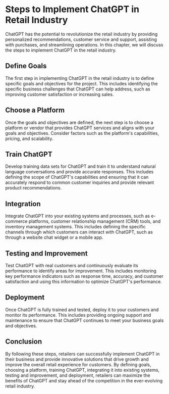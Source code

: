 Steps to Implement ChatGPT in Retail Industry
=================================================================================================

ChatGPT has the potential to revolutionize the retail industry by providing personalized recommendations, customer service and support, assisting with purchases, and streamlining operations. In this chapter, we will discuss the steps to implement ChatGPT in the retail industry.

Define Goals
------------

The first step in implementing ChatGPT in the retail industry is to define specific goals and objectives for the project. This includes identifying the specific business challenges that ChatGPT can help address, such as improving customer satisfaction or increasing sales.

Choose a Platform
-----------------

Once the goals and objectives are defined, the next step is to choose a platform or vendor that provides ChatGPT services and aligns with your goals and objectives. Consider factors such as the platform's capabilities, pricing, and scalability.

Train ChatGPT
-------------

Develop training data sets for ChatGPT and train it to understand natural language conversations and provide accurate responses. This includes defining the scope of ChatGPT's capabilities and ensuring that it can accurately respond to common customer inquiries and provide relevant product recommendations.

Integration
-----------

Integrate ChatGPT into your existing systems and processes, such as e-commerce platforms, customer relationship management (CRM) tools, and inventory management systems. This includes defining the specific channels through which customers can interact with ChatGPT, such as through a website chat widget or a mobile app.

Testing and Improvement
-----------------------

Test ChatGPT with real customers and continuously evaluate its performance to identify areas for improvement. This includes monitoring key performance indicators such as response time, accuracy, and customer satisfaction and using this information to optimize ChatGPT's performance.

Deployment
----------

Once ChatGPT is fully trained and tested, deploy it to your customers and monitor its performance. This includes providing ongoing support and maintenance to ensure that ChatGPT continues to meet your business goals and objectives.

Conclusion
----------

By following these steps, retailers can successfully implement ChatGPT in their business and provide innovative solutions that drive growth and improve the overall retail experience for customers. By defining goals, choosing a platform, training ChatGPT, integrating it into existing systems, testing and improvement, and deployment, retailers can maximize the benefits of ChatGPT and stay ahead of the competition in the ever-evolving retail industry.
